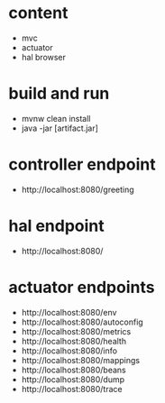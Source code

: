 # content
* mvc
* actuator
* hal browser

# build and run
* mvnw clean install
* java -jar [artifact.jar]

# controller endpoint
* http://localhost:8080/greeting

# hal endpoint
* http://localhost:8080/

# actuator endpoints
* http://localhost:8080/env
* http://localhost:8080/autoconfig
* http://localhost:8080/metrics
* http://localhost:8080/health
* http://localhost:8080/info
* http://localhost:8080/mappings
* http://localhost:8080/beans
* http://localhost:8080/dump
* http://localhost:8080/trace
